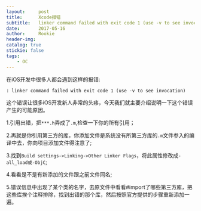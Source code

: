 ```yaml
---
layout:     post
title:      Xcode报错
subtitle:   linker command failed with exit code 1 (use -v to see invocation) 
date:       2017-05-16
author:     Rookie
header-img: 
catalog: true
stickie: false
tags:
    - OC
---
```


在iOS开发中很多人都会遇到这样的报错:
```
: linker command failed with exit code 1 (use -v to see invocation) 
```
这个错误让很多iOS开发新人非常的头疼，今天我们就主要介绍说明一下这个错误产生的可能原因。

1.引用出错，把`***.h`弄成了`.m`,检查一下你的所有引用；

2.再就是你引用第三方的库，你添加文件是系统没有所第三方库的`.m`文件参入的编译中去，你向项目添加文件得注意了;

3.找到`Build settings->Linking->Other Linker Flags`，将此属性修改成`-all_load或-ObjC`;

4.看看是不是有新添加的文件跟之前文件同名;

5.错误信息中出现了某个类的名字，去原文件中看看#import了哪些第三方库，把这些库挨个注释排除，找到出错的那个库，然后按照官方提供的步骤重新添加一遍。